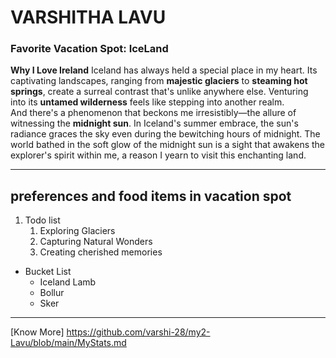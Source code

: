# VARSHITHA LAVU

### Favorite Vacation Spot: IceLand

**Why I Love Ireland**
Iceland has always held a special place in my heart. Its captivating landscapes, ranging from **majestic glaciers** to **steaming hot springs**, create a surreal contrast that's unlike anywhere else. Venturing into its **untamed wilderness** feels like stepping into another realm.<br>And there's a phenomenon that beckons me irresistibly—the allure of witnessing the **midnight sun**. In Iceland's summer embrace, the sun's radiance graces the sky even during the bewitching hours of midnight. The world bathed in the soft glow of the midnight sun is a sight that awakens the explorer's spirit within me, a reason I yearn to visit this enchanting land.

---

  ##  preferences and food items in vacation spot
 
1.  Todo list 
    1. Exploring Glaciers
    2. Capturing Natural Wonders 
    3. Creating cherished memories

* Bucket List 
    * Iceland Lamb
    * Bollur
    * Sker

---

[Know More] https://github.com/varshi-28/my2-Lavu/blob/main/MyStats.md